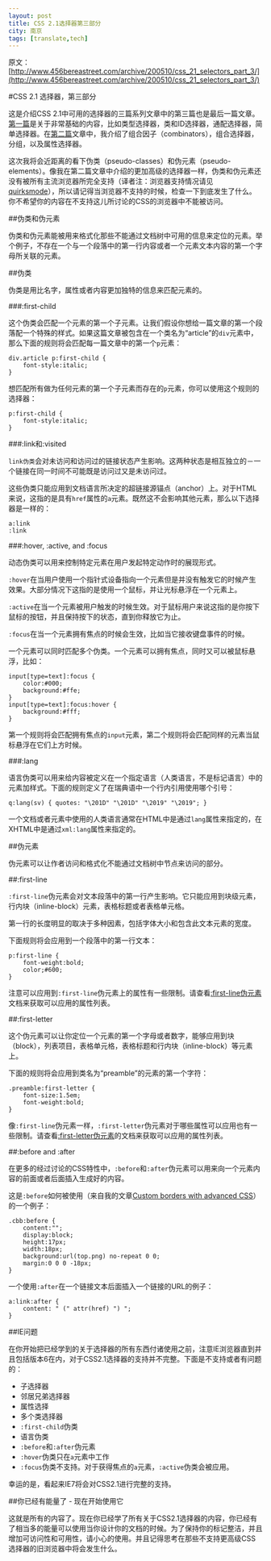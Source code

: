 ```yaml
---
layout: post
title: CSS 2.1选择器第三部分
city: 南京
tags: [translate,tech]
---
```


原文：[http://www.456bereastreet.com/archive/200510/css_21_selectors_part_3/](http://www.456bereastreet.com/archive/200510/css_21_selectors_part_3/)

#CSS 2.1 选择器，第三部分

这是介绍CSS 2.1中可用的选择器的三篇系列文章中的第三篇也是最后一篇文章。[第一篇](css-21-selectors-part-1.html)是关于非常基础的内容，比如类型选择器，类和ID选择器，通配选择器，简单选择器。在[第二篇](/css-21-selectors-part-2.html)文章中，我介绍了组合因子（combinators），组合选择器，分组，以及属性选择器。

这次我将会近距离的看下伪类（pseudo-classes）和伪元素（pseudo-elements）。像我在第二篇文章中介绍的更加高级的选择器一样，伪类和伪元素还没有被所有主流浏览器所完全支持（译者注：浏览器支持情况请见[quirksmode](http://www.quirksmode.org/css/selectors/)），所以请记得当浏览器不支持的时候，检查一下到底发生了什么。你不希望你的内容在不支持这儿所讨论的CSS的浏览器中不能被访问。

##伪类和伪元素

伪类和伪元素能被用来格式化那些不能通过文档树中可用的信息来定位的元素。举个例子，不存在一个与一个段落中的第一行内容或者一个元素文本内容的第一个字母所关联的元素。

##伪类

伪类是用比名字，属性或者内容更加独特的信息来匹配元素的。

###:first-child

这个伪类会匹配一个元素的第一个子元素。让我们假设你想给一篇文章的第一个段落配一个特殊的样式。如果这篇文章被包含在一个类名为“article”的`div`元素中，那么下面的规则将会匹配每一篇文章中的第一个`p`元素：

	div.article p:first-child {
		font-style:italic;
	}

想匹配所有做为任何元素的第一个子元素而存在的`p`元素，你可以使用这个规则的选择器：

	p:first-child {
		font-style:italic;
	}

###:link和:visited

`link伪类`会对未访问和访问过的链接状态产生影响。这两种状态是相互独立的－一个链接在同一时间不可能既是访问过又是未访问过。

这些伪类只能应用到文档语言所决定的超链接源锚点（anchor）上。对于HTML来说，这指的是具有`href`属性的`a`元素。既然这不会影响其他元素，那么以下选择器是一样的：

	a:link
	:link

###:hover, :active, and :focus

动态伪类可以用来控制特定元素在用户发起特定动作时的展现形式。

`:hover`在当用户使用一个指针式设备指向一个元素但是并没有触发它的时候产生效果。大部分情况下这指的是使用一个鼠标，并让光标悬浮在一个元素上。

`:active`在当一个元素被用户触发的时候生效。对于鼠标用户来说这指的是你按下鼠标的按钮，并且保持按下的状态，直到你释放它为止。

`:focus`在当一个元素拥有焦点的时候会生效，比如当它接收键盘事件的时候。

一个元素可以同时匹配多个伪类。一个元素可以拥有焦点，同时又可以被鼠标悬浮，比如：

	input[type=text]:focus {
		color:#000;
		background:#ffe;
	}
	input[type=text]:focus:hover {
		background:#fff;
	}

第一个规则将会匹配拥有焦点的`input`元素，第二个规则将会匹配同样的元素当鼠标悬浮在它们上方时候。

###:lang

语言伪类可以用来给内容被定义在一个指定语言（人类语言，不是标记语言）中的元素加样式。下面的规则定义了在瑞典语中一个行内引用使用哪个引号：

	q:lang(sv) { quotes: "\201D" "\201D" "\2019" "\2019"; }

一个文档或者元素中使用的人类语言通常在HTML中是通过`lang`属性来指定的，在XHTML中是通过`xml:lang`属性来指定的。

##伪元素

伪元素可以让作者访问和格式化不能通过文档树中节点来访问的部分。

##:first-line

`:first-line`伪元素会对文本段落中的第一行产生影响。它只能应用到块级元素，行内块（inline-block）元素，表格标题或者表格单元格。

第一行的长度明显的取决于多种因素，包括字体大小和包含此文本元素的宽度。

下面规则将会应用到一个段落中的第一行文本：

	p:first-line {
		font-weight:bold;
		color;#600;
	}
	
注意可以应用到`:first-line`伪元素上的属性有一些限制。请查看[:first-line伪元素](http://www.w3.org/TR/CSS21/selector.html#first-line-pseudo)文档来获取可以应用的属性列表。

##:first-letter

这个伪元素可以让你定位一个元素的第一个字母或者数字，能够应用到块（block），列表项目，表格单元格，表格标题和行内块（inline-block）等元素上。

下面的规则将会应用到类名为“preamble”的元素的第一个字符：

	.preamble:first-letter {
		font-size:1.5em;
		font-weight:bold;
	}

像`:first-line`伪元素一样，`:first-letter`伪元素对于哪些属性可以应用也有一些限制。请查看[:first-letter伪元素](http://www.w3.org/TR/CSS21/selector.html#first-letter)的文档来获取可以应用的属性列表。

##:before and :after

在更多的经过讨论的CSS特性中，`:before`和`:after`伪元素可以用来向一个元素内容的前面或者后面插入生成好的内容。

这是`:before`如何被使用（来自我的文章[Custom borders with advanced CSS](http://www.456bereastreet.com/archive/200509/custom_borders_with_advanced_css/)）的一个例子：

	.cbb:before {
		content:"";
		display:block;
		height:17px;
		width:18px;
		background:url(top.png) no-repeat 0 0;
		margin:0 0 0 -18px;
	}
	
一个使用`:after`在一个链接文本后面插入一个链接的URL的例子：

	a:link:after {
		content: " (" attr(href) ") ";
	}

##IE问题

在你开始把已经学到的关于选择器的所有东西付诸使用之前，注意IE浏览器直到并且包括版本6在内，对于CSS2.1选择器的支持并不完整。下面是不支持或者有问题的：

* 子选择器
* 邻居兄弟选择器
* 属性选择
* 多个类选择器
* `:first-child`伪类
* 语言伪类
* `:before`和`:after`伪元素
* `:hover`伪类只在`a`元素中工作
* `:focus`伪类不支持。对于获得焦点的`a`元素，`:active`伪类会被应用。

幸运的是，看起来IE7将会对CSS2.1进行完整的支持。

##你已经有能量了 - 现在开始使用它

这就是所有的内容了。现在你已经学了所有关于CSS2.1选择器的内容，你已经有了相当多的能量可以使用当你设计你的文档的时候。为了保持你的标记整洁，并且增加可访问性和可用性，请小心的使用。并且记得思考在那些不支持更高级CSS选择器的旧浏览器中将会发生什么。